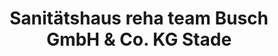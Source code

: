---
title: "Sanitätshaus reha team Busch GmbH & Co. KG Stade"
url: /stade/sanitaetshaus-reha-team-busch-gmbh-und-co-kg-stade/
shop: Sanitätshaus
---
